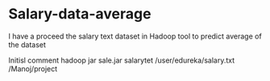 # Salary-data-average
I have a proceed the salary text dataset in Hadoop tool to predict average of the dataset

Initisl comment
 hadoop jar sale.jar salarytet /user/edureka/salary.txt /Manoj/project
